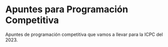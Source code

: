 # Apuntes para Programación Competitiva

Apuntes de programación competitiva que vamos a llevar para la ICPC del 2023.